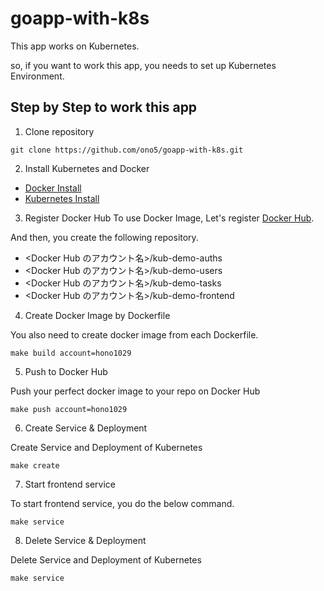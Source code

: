 # goapp-with-k8s

This app works on Kubernetes.

so, if you want to work this app, you needs to set up Kubernetes Environment.

## Step by Step to work this app

1. Clone repository

```
git clone https://github.com/ono5/goapp-with-k8s.git
```

2. Install Kubernetes and Docker

- [Docker Install](https://docs.docker.com/get-docker/)
- [Kubernetes Install](https://kubernetes.io/docs/tasks/tools/install-kubectl/)

3. Register Docker Hub
   To use Docker Image, Let's register [Docker Hub](https://hub.docker.com/).

And then, you create the following repository.

- <Docker Hub のアカウント名>/kub-demo-auths
- <Docker Hub のアカウント名>/kub-demo-users
- <Docker Hub のアカウント名>/kub-demo-tasks
- <Docker Hub のアカウント名>/kub-demo-frontend

4. Create Docker Image by Dockerfile

You also need to create docker image from each Dockerfile.

```
make build account=hono1029
```

5. Push to Docker Hub

Push your perfect docker image to your repo on Docker Hub

```
make push account=hono1029
```

6. Create Service & Deployment

Create Service and Deployment of Kubernetes

```
make create
```

7. Start frontend service

To start frontend service, you do the below command.

```
make service
```

8. Delete Service & Deployment

Delete Service and Deployment of Kubernetes

```
make service
```
